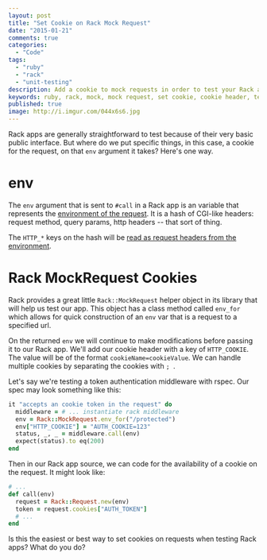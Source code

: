```yaml
---
layout: post
title: "Set Cookie on Rack Mock Request"
date: "2015-01-21"
comments: true
categories:
  - "Code"
tags:
  - "ruby"
  - "rack"
  - "unit-testing"
description: Add a cookie to mock requests in order to test your Rack app.
keywords: ruby, rack, mock, mock request, set cookie, cookie header, testing
published: true
image: http://i.imgur.com/044x6s6.jpg
---
```


Rack apps are generally straightforward to test because of their very basic public interface.  But where do we put specific things, in this case, a cookie for the request, on that `env` argument it takes?  Here's one way.

<!--more-->

# env

The `env` argument that is sent to `#call` in a Rack app is an variable that represents the [environment of the request](http://www.rubydoc.info/github/rack/rack/master/file/SPEC#The_Environment).  It is a hash of CGI-like headers: request method, query params, http headers -- that sort of thing.

The `HTTP_*` keys on the hash will be [read as request headers from the environment](https://tools.ietf.org/html/rfc3875#section-4.1.18).

# Rack MockRequest Cookies

Rack provides a great little `Rack::MockRequest` helper object in its library that will help us test our app.  This object has a class method called `env_for` which allows for quick construction of an `env` var that is a request to a specified url.

On the returned `env` we will continue to make modifications before passing it to our Rack app.  We'll add our cookie header with a key of `HTTP_COOKIE`.  The value will be of the format `cookieName=cookieValue`.  We can handle multiple cookies by separating the cookies with `; `.

Let's say we're testing a token authentication middleware with rspec.  Our spec may look something like this:

```ruby
it "accepts an cookie token in the request" do
  middleware = # ... instantiate rack middleware
  env = Rack::MockRequest.env_for("/protected")
  env["HTTP_COOKIE"] = "AUTH_COOKIE=123"
  status, _, _ = middleware.call(env)
  expect(status).to eq(200)
end
```

Then in our Rack app source, we can code for the availability of a cookie on the request.  It might look like:

```ruby
# ...
def call(env)
  request = Rack::Request.new(env)
  token = request.cookies["AUTH_TOKEN"]
  # ...
end
```

Is this the easiest or best way to set cookies on requests when testing Rack apps?  What do you do?
